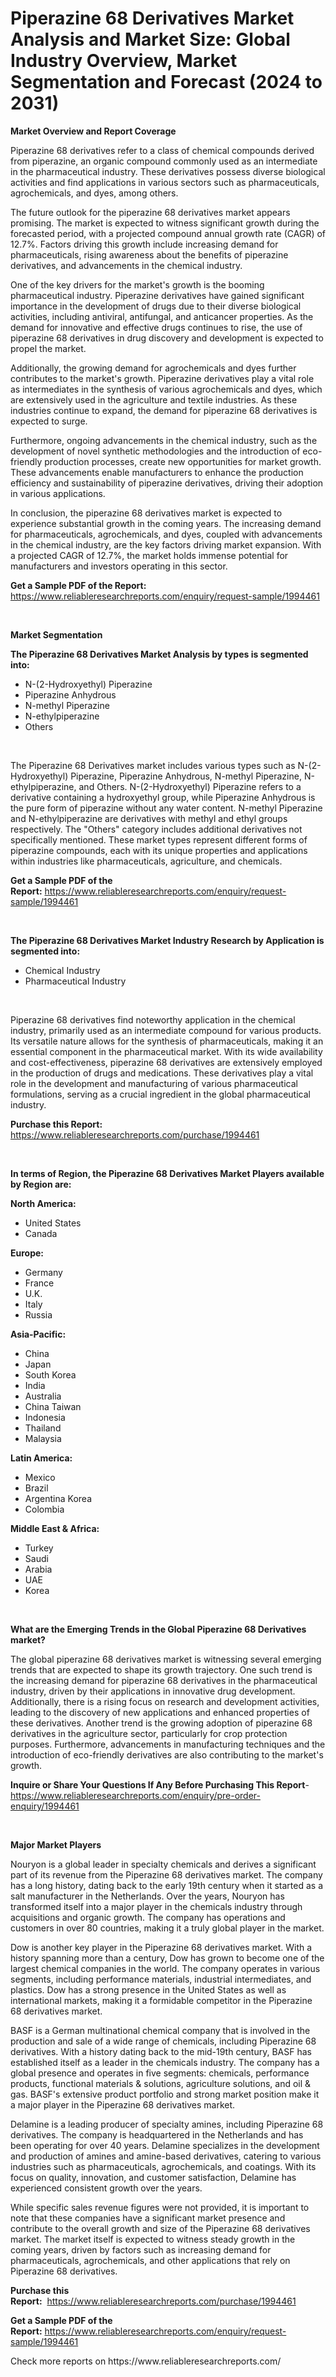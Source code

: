 <p><h1>Piperazine 68 Derivatives Market Analysis and Market Size: Global Industry Overview, Market Segmentation and Forecast (2024 to 2031)</h1></p><p><strong>Market Overview and Report Coverage</strong></p>
<p><p>Piperazine 68 derivatives refer to a class of chemical compounds derived from piperazine, an organic compound commonly used as an intermediate in the pharmaceutical industry. These derivatives possess diverse biological activities and find applications in various sectors such as pharmaceuticals, agrochemicals, and dyes, among others.</p><p>The future outlook for the piperazine 68 derivatives market appears promising. The market is expected to witness significant growth during the forecasted period, with a projected compound annual growth rate (CAGR) of 12.7%. Factors driving this growth include increasing demand for pharmaceuticals, rising awareness about the benefits of piperazine derivatives, and advancements in the chemical industry.</p><p>One of the key drivers for the market's growth is the booming pharmaceutical industry. Piperazine derivatives have gained significant importance in the development of drugs due to their diverse biological activities, including antiviral, antifungal, and anticancer properties. As the demand for innovative and effective drugs continues to rise, the use of piperazine 68 derivatives in drug discovery and development is expected to propel the market.</p><p>Additionally, the growing demand for agrochemicals and dyes further contributes to the market's growth. Piperazine derivatives play a vital role as intermediates in the synthesis of various agrochemicals and dyes, which are extensively used in the agriculture and textile industries. As these industries continue to expand, the demand for piperazine 68 derivatives is expected to surge.</p><p>Furthermore, ongoing advancements in the chemical industry, such as the development of novel synthetic methodologies and the introduction of eco-friendly production processes, create new opportunities for market growth. These advancements enable manufacturers to enhance the production efficiency and sustainability of piperazine derivatives, driving their adoption in various applications.</p><p>In conclusion, the piperazine 68 derivatives market is expected to experience substantial growth in the coming years. The increasing demand for pharmaceuticals, agrochemicals, and dyes, coupled with advancements in the chemical industry, are the key factors driving market expansion. With a projected CAGR of 12.7%, the market holds immense potential for manufacturers and investors operating in this sector.</p></p>
<p><strong>Get a Sample PDF of the Report:</strong> <a href="https://www.reliableresearchreports.com/enquiry/request-sample/1994461">https://www.reliableresearchreports.com/enquiry/request-sample/1994461</a></p>
<p>&nbsp;</p>
<p><strong>Market Segmentation</strong></p>
<p><strong>The Piperazine 68 Derivatives Market Analysis by types is segmented into:</strong></p>
<p><ul><li>N-(2-Hydroxyethyl) Piperazine</li><li>Piperazine Anhydrous</li><li>N-methyl Piperazine</li><li>N-ethylpiperazine</li><li>Others</li></ul></p>
<p>&nbsp;</p>
<p><p>The Piperazine 68 Derivatives market includes various types such as N-(2-Hydroxyethyl) Piperazine, Piperazine Anhydrous, N-methyl Piperazine, N-ethylpiperazine, and Others. N-(2-Hydroxyethyl) Piperazine refers to a derivative containing a hydroxyethyl group, while Piperazine Anhydrous is the pure form of piperazine without any water content. N-methyl Piperazine and N-ethylpiperazine are derivatives with methyl and ethyl groups respectively. The "Others" category includes additional derivatives not specifically mentioned. These market types represent different forms of piperazine compounds, each with its unique properties and applications within industries like pharmaceuticals, agriculture, and chemicals.</p></p>
<p><strong>Get a Sample PDF of the Report:</strong>&nbsp;<a href="https://www.reliableresearchreports.com/enquiry/request-sample/1994461">https://www.reliableresearchreports.com/enquiry/request-sample/1994461</a></p>
<p>&nbsp;</p>
<p><strong>The Piperazine 68 Derivatives Market Industry Research by Application is segmented into:</strong></p>
<p><ul><li>Chemical Industry</li><li>Pharmaceutical Industry</li></ul></p>
<p>&nbsp;</p>
<p><p>Piperazine 68 derivatives find noteworthy application in the chemical industry, primarily used as an intermediate compound for various products. Its versatile nature allows for the synthesis of pharmaceuticals, making it an essential component in the pharmaceutical market. With its wide availability and cost-effectiveness, piperazine 68 derivatives are extensively employed in the production of drugs and medications. These derivatives play a vital role in the development and manufacturing of various pharmaceutical formulations, serving as a crucial ingredient in the global pharmaceutical industry.</p></p>
<p><strong>Purchase this Report:</strong>&nbsp; <a href="https://www.reliableresearchreports.com/purchase/1994461">https://www.reliableresearchreports.com/purchase/1994461</a></p>
<p>&nbsp;</p>
<p><strong>In terms of Region, the Piperazine 68 Derivatives Market Players available by Region are:</strong></p>
<p>
    <p> <strong> North America: </strong>
        <ul>
            <li>United States</li>
            <li>Canada</li>
        </ul>
        </p> 
    <p> <strong> Europe: </strong>
        <ul>
            <li>Germany</li>
            <li>France</li>
            <li>U.K.</li>
            <li>Italy</li>
            <li>Russia</li>
        </ul>
        </p> 
    <p> <strong> Asia-Pacific: </strong>
        <ul>
            <li>China</li>
            <li>Japan</li>
            <li>South Korea</li>
            <li>India</li>
            <li>Australia</li>
            <li>China Taiwan</li>
            <li>Indonesia</li>
            <li>Thailand</li>
            <li>Malaysia</li>
        </ul>
        </p> 
    <p> <strong> Latin America: </strong>
        <ul>
            <li>Mexico</li>
            <li>Brazil</li>
            <li>Argentina Korea</li>
            <li>Colombia</li>
        </ul>
        </p> 
    <p> <strong> Middle East & Africa: </strong>
        <ul>
            <li>Turkey</li>
            <li>Saudi</li>
            <li>Arabia</li>
            <li>UAE</li>
            <li>Korea</li>
        </ul>
    </p>
    </p>
<p>&nbsp;</p>
<p><strong>What are the Emerging Trends in the Global Piperazine 68 Derivatives market?</strong></p>
<p><p>The global piperazine 68 derivatives market is witnessing several emerging trends that are expected to shape its growth trajectory. One such trend is the increasing demand for piperazine 68 derivatives in the pharmaceutical industry, driven by their applications in innovative drug development. Additionally, there is a rising focus on research and development activities, leading to the discovery of new applications and enhanced properties of these derivatives. Another trend is the growing adoption of piperazine 68 derivatives in the agriculture sector, particularly for crop protection purposes. Furthermore, advancements in manufacturing techniques and the introduction of eco-friendly derivatives are also contributing to the market's growth.</p></p>
<p><strong>Inquire or Share Your Questions If Any Before Purchasing This Report</strong>- <a href="https://www.reliableresearchreports.com/enquiry/pre-order-enquiry/1994461">https://www.reliableresearchreports.com/enquiry/pre-order-enquiry/1994461</a></p>
<p>&nbsp;</p>
<p><strong>Major Market Players</strong></p>
<p><p>Nouryon is a global leader in specialty chemicals and derives a significant part of its revenue from the Piperazine 68 derivatives market. The company has a long history, dating back to the early 19th century when it started as a salt manufacturer in the Netherlands. Over the years, Nouryon has transformed itself into a major player in the chemicals industry through acquisitions and organic growth. The company has operations and customers in over 80 countries, making it a truly global player in the market.</p><p>Dow is another key player in the Piperazine 68 derivatives market. With a history spanning more than a century, Dow has grown to become one of the largest chemical companies in the world. The company operates in various segments, including performance materials, industrial intermediates, and plastics. Dow has a strong presence in the United States as well as international markets, making it a formidable competitor in the Piperazine 68 derivatives market.</p><p>BASF is a German multinational chemical company that is involved in the production and sale of a wide range of chemicals, including Piperazine 68 derivatives. With a history dating back to the mid-19th century, BASF has established itself as a leader in the chemicals industry. The company has a global presence and operates in five segments: chemicals, performance products, functional materials & solutions, agriculture solutions, and oil & gas. BASF's extensive product portfolio and strong market position make it a major player in the Piperazine 68 derivatives market.</p><p>Delamine is a leading producer of specialty amines, including Piperazine 68 derivatives. The company is headquartered in the Netherlands and has been operating for over 40 years. Delamine specializes in the development and production of amines and amine-based derivatives, catering to various industries such as pharmaceuticals, agrochemicals, and coatings. With its focus on quality, innovation, and customer satisfaction, Delamine has experienced consistent growth over the years.</p><p>While specific sales revenue figures were not provided, it is important to note that these companies have a significant market presence and contribute to the overall growth and size of the Piperazine 68 derivatives market. The market itself is expected to witness steady growth in the coming years, driven by factors such as increasing demand for pharmaceuticals, agrochemicals, and other applications that rely on Piperazine 68 derivatives.</p></p>
<p><strong>Purchase this Report:</strong>&nbsp;&nbsp;<a href="https://www.reliableresearchreports.com/purchase/1994461">https://www.reliableresearchreports.com/purchase/1994461</a></p>
<p></p>
<p><strong>Get a Sample PDF of the Report:</strong>&nbsp;<a href="https://www.reliableresearchreports.com/enquiry/request-sample/1994461">https://www.reliableresearchreports.com/enquiry/request-sample/1994461</a></p>
<p>Check more reports on https://www.reliableresearchreports.com/</p>